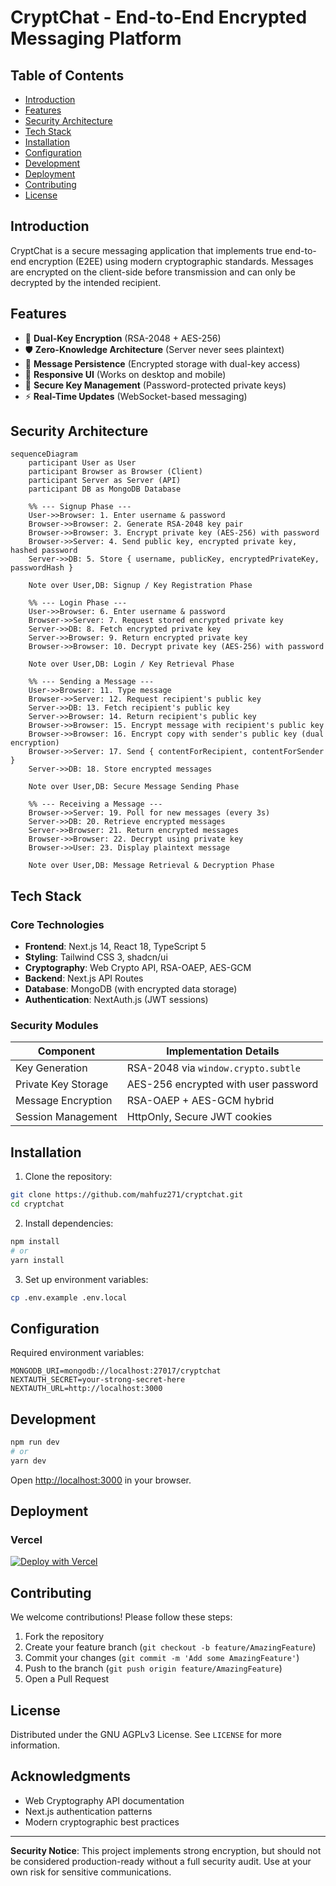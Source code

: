 # CryptChat - End-to-End Encrypted Messaging Platform

## Table of Contents

- [Introduction](#introduction)
- [Features](#features)
- [Security Architecture](#security-architecture)
- [Tech Stack](#tech-stack)
- [Installation](#installation)
- [Configuration](#configuration)
- [Development](#development)
- [Deployment](#deployment)
- [Contributing](#contributing)
- [License](#license)

## Introduction

CryptChat is a secure messaging application that implements true end-to-end encryption (E2EE) using modern cryptographic standards. Messages are encrypted on the client-side before transmission and can only be decrypted by the intended recipient.

## Features

- 🔐 **Dual-Key Encryption** (RSA-2048 + AES-256)
- 🛡️ **Zero-Knowledge Architecture** (Server never sees plaintext)
- 🔄 **Message Persistence** (Encrypted storage with dual-key access)
- 📱 **Responsive UI** (Works on desktop and mobile)
- 🔑 **Secure Key Management** (Password-protected private keys)
- ⚡ **Real-Time Updates** (WebSocket-based messaging)

## Security Architecture

```mermaid
sequenceDiagram
    participant User as User
    participant Browser as Browser (Client)
    participant Server as Server (API)
    participant DB as MongoDB Database

    %% --- Signup Phase ---
    User->>Browser: 1. Enter username & password
    Browser->>Browser: 2. Generate RSA-2048 key pair
    Browser->>Browser: 3. Encrypt private key (AES-256) with password
    Browser->>Server: 4. Send public key, encrypted private key, hashed password
    Server->>DB: 5. Store { username, publicKey, encryptedPrivateKey, passwordHash }

    Note over User,DB: Signup / Key Registration Phase

    %% --- Login Phase ---
    User->>Browser: 6. Enter username & password
    Browser->>Server: 7. Request stored encrypted private key
    Server->>DB: 8. Fetch encrypted private key
    Server->>Browser: 9. Return encrypted private key
    Browser->>Browser: 10. Decrypt private key (AES-256) with password

    Note over User,DB: Login / Key Retrieval Phase

    %% --- Sending a Message ---
    User->>Browser: 11. Type message
    Browser->>Server: 12. Request recipient's public key
    Server->>DB: 13. Fetch recipient's public key
    Server->>Browser: 14. Return recipient's public key
    Browser->>Browser: 15. Encrypt message with recipient's public key
    Browser->>Browser: 16. Encrypt copy with sender's public key (dual encryption)
    Browser->>Server: 17. Send { contentForRecipient, contentForSender }
    Server->>DB: 18. Store encrypted messages

    Note over User,DB: Secure Message Sending Phase

    %% --- Receiving a Message ---
    Browser->>Server: 19. Poll for new messages (every 3s)
    Server->>DB: 20. Retrieve encrypted messages
    Server->>Browser: 21. Return encrypted messages
    Browser->>Browser: 22. Decrypt using private key
    Browser->>User: 23. Display plaintext message

    Note over User,DB: Message Retrieval & Decryption Phase
```

## Tech Stack

### Core Technologies

- **Frontend**: Next.js 14, React 18, TypeScript 5
- **Styling**: Tailwind CSS 3, shadcn/ui
- **Cryptography**: Web Crypto API, RSA-OAEP, AES-GCM
- **Backend**: Next.js API Routes
- **Database**: MongoDB (with encrypted data storage)
- **Authentication**: NextAuth.js (JWT sessions)

### Security Modules

| Component           | Implementation Details               |
| ------------------- | ------------------------------------ |
| Key Generation      | RSA-2048 via `window.crypto.subtle`  |
| Private Key Storage | AES-256 encrypted with user password |
| Message Encryption  | RSA-OAEP + AES-GCM hybrid            |
| Session Management  | HttpOnly, Secure JWT cookies         |

## Installation

1. Clone the repository:

```bash
git clone https://github.com/mahfuz271/cryptchat.git
cd cryptchat
```

2. Install dependencies:

```bash
npm install
# or
yarn install
```

3. Set up environment variables:

```bash
cp .env.example .env.local
```

## Configuration

Required environment variables:

```env
MONGODB_URI=mongodb://localhost:27017/cryptchat
NEXTAUTH_SECRET=your-strong-secret-here
NEXTAUTH_URL=http://localhost:3000
```

## Development

```bash
npm run dev
# or
yarn dev
```

Open [http://localhost:3000](http://localhost:3000) in your browser.

## Deployment

### Vercel

[![Deploy with Vercel](https://vercel.com/button)](https://vercel.com/new/clone?repository-url=https%3A%2F%2Fgithub.com%2Fmahfuz271%2Fcryptchat)

## Contributing

We welcome contributions! Please follow these steps:

1. Fork the repository
2. Create your feature branch (`git checkout -b feature/AmazingFeature`)
3. Commit your changes (`git commit -m 'Add some AmazingFeature'`)
4. Push to the branch (`git push origin feature/AmazingFeature`)
5. Open a Pull Request

## License

Distributed under the GNU AGPLv3 License. See `LICENSE` for more information.

## Acknowledgments

- Web Cryptography API documentation
- Next.js authentication patterns
- Modern cryptographic best practices

---

**Security Notice**: This project implements strong encryption, but should not be considered production-ready without a full security audit. Use at your own risk for sensitive communications.
